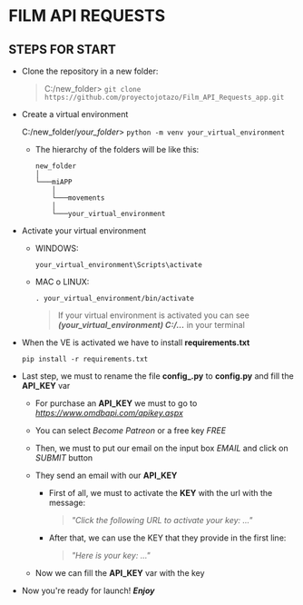 # FILM API REQUESTS

## STEPS FOR START

- Clone the repository in a new folder:

  > C:/new_folder> `git clone https://github.com/proyectojotazo/Film_API_Requests_app.git`

- Create a virtual environment

  C:/new_folder/*your_folder*> `python -m venv your_virtual_environment`

  - The hierarchy of the folders will be like this:

    ```
    new_folder
    │   
    └───miAPP
        │   
        └───movements
        │
        └───your_virtual_environment       
    
    ```
- Activate your virtual environment

  - WINDOWS:
  
    `your_virtual_environment\Scripts\activate`

  - MAC o LINUX:
  
    `. your_virtual_environment/bin/activate`

    >If your virtual environment is activated you can see ***(your_virtual_environment) C:/...*** in your terminal

- When the VE is activated we have to install **requirements.txt**

  `pip install -r requirements.txt`

- Last step, we must to rename the file **config_.py** to **config.py** and fill the **API_KEY** var

  - For purchase an **API_KEY** we must to go to *<https://www.omdbapi.com/apikey.aspx>*

  - You can select *Become Patreon* or a free key *FREE*

  - Then, we must to put our email on the input box *EMAIL* and click on *SUBMIT* button

  - They send an email with our **API_KEY**

    - First of all, we must to activate the **KEY** with the url with the message:

      > *"Click the following URL to activate your key: ..."*

    - After that, we can use the KEY that they provide in the first line:

      > *"Here is your key: ..."*

  - Now we can fill the **API_KEY** var with the key

- Now you're ready for launch! ***Enjoy***
